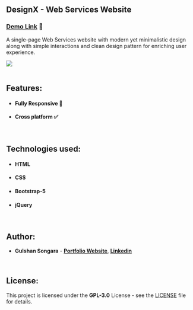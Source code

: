 ## DesignX - Web Services Website

### [Demo Link](https://designx.netlify.app) 🔗

A single-page Web Services website with modern yet minimalistic design along with simple interactions and clean design pattern for enriching user experience.
<br/>

<div>
  <img src="https://blogger.googleusercontent.com/img/b/R29vZ2xl/AVvXsEhIn-AkXL2PBWjPLNtUVeAFAYe5SlSfwZwqxE47AIECKLvsQxv6RnDp3KtUHa7x-bleP93z0tsJowqdnLMx7vZD2oNP0_OfO6oLmVk3jD_I3WX7K1hHtmP262h6U-ZRWlJiS7biIqUtc_tJkxQrUf_q4kj-RmzjO277V86xJLlMOvPdEo_wFltX8VOA9w/s12170/DesignX-preview-web-by-Gulshan-Songara.png alt="DesignX-Preview" />
</div>
</br>

## Features:

- #### **Fully Responsive 💯**
- #### **Cross platform ✅**
<br/>

## Technologies used:

- #### **HTML**
- #### **CSS**
- #### **Bootstrap-5**
- #### **jQuery**
<br/>

## Author:

- **Gulshan Songara** - **[Portfolio Website](https://gulshansongara.netlify.app)**, **[Linkedin](https://www.linkedin.com/in/gulshan-songara-75084214b/)** 
<br/>

## License:

This project is licensed under the  **GPL-3.0** License - see the [LICENSE](LICENSE) file for details.
